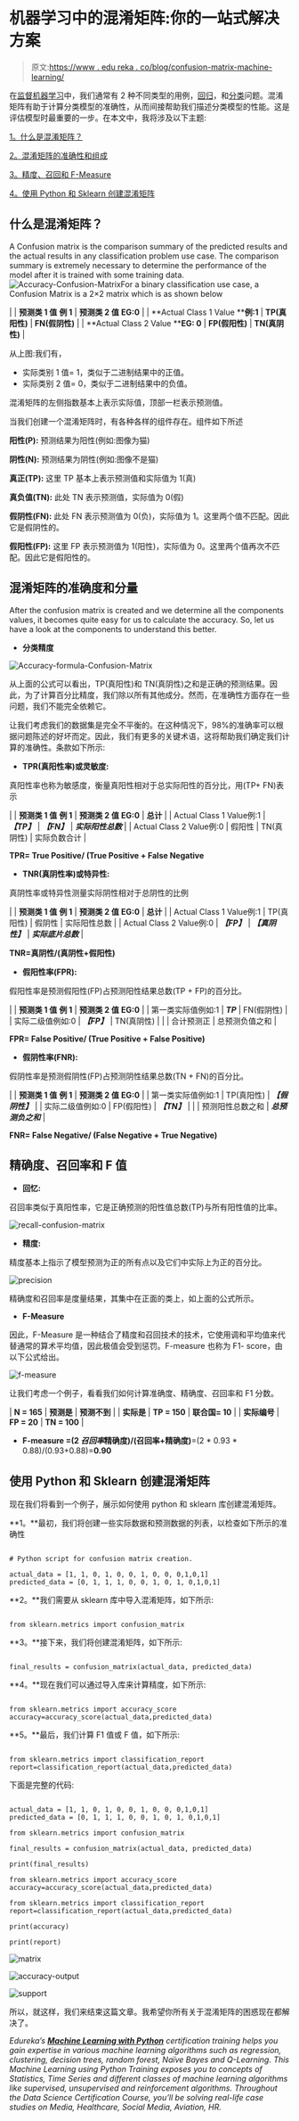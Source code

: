 # 机器学习中的混淆矩阵:你的一站式解决方案

> 原文:[https://www . edu reka . co/blog/confusion-matrix-machine-learning/](https://www.edureka.co/blog/confusion-matrix-machine-learning/)

在[监督机器学习](https://www.edureka.co/blog/introduction-to-supervised-learning/)中，我们通常有 2 种不同类型的用例，[回归](https://www.edureka.co/blog/linear-regression-in-python/)，和[分类](https://www.edureka.co/blog/classification-algorithms/)问题。混淆矩阵有助于计算分类模型的准确性，从而间接帮助我们描述分类模型的性能。这是评估模型时最重要的一步。在本文中，我将涉及以下主题:

[1。什么是混淆矩阵？](#confusion-matrix)

[2。混淆矩阵的准确性和组成](#components)

[3。精度、召回和 F-Measure](#f-measure)

[4。使用 Python 和 Sklearn 创建混淆矩阵](#demo)

## **什么是混淆矩阵？**

A Confusion matrix is the comparison summary of the predicted results and the actual results in any classification problem use case. The comparison summary is extremely necessary to determine the performance of the model after it is trained with some training data.![Accuracy-Confusion-Matrix](../Images/ebd9ecf422a513d77379efc9f3f95807.png)For a binary classification use case, a Confusion Matrix is a 2×2 matrix which is as shown below

|  | **预测类 1 值** **例 1** | **预测类 2 值** **EG:0** |
| **Actual Class 1 Value ****例:1** | **TP(真阳性)** | **FN(假阴性)** |
| **Actual Class 2 Value ****EG: 0** | **FP(假阳性)** | **TN(真阴性)** |

从上图:我们有，

*   实际类别 1 值= 1，类似于二进制结果中的正值。
*   实际类别 2 值= 0，类似于二进制结果中的负值。

混淆矩阵的左侧指数基本上表示实际值，顶部一栏表示预测值。

当我们创建一个混淆矩阵时，有各种各样的组件存在。组件如下所述

**阳性(P):** 预测结果为阳性(例如:图像为猫)

**阴性(N):** 预测结果为阴性(例如:图像不是猫)

**真正(TP):** 这里 TP 基本上表示预测值和实际值为 1(真)

**真负值(TN):** 此处 TN 表示预测值，实际值为 0(假)

**假阴性(FN):** 此处 FN 表示预测值为 0(负)，实际值为 1。这里两个值不匹配。因此它是假阴性的。

**假阳性(FP):** 这里 FP 表示预测值为 1(阳性)，实际值为 0。这里两个值再次不匹配。因此它是假阳性的。

## **混淆矩阵的准确度和分量**

After the confusion matrix is created and we determine all the components values, it becomes quite easy for us to calculate the accuracy. So, let us have a look at the components to understand this better.

*   **分类精度**

![Accuracy-formula-Confusion-Matrix](../Images/3455a32d00e544254144253e2688ad7e.png)

从上面的公式可以看出，TP(真阳性)和 TN(真阴性)之和是正确的预测结果。因此，为了计算百分比精度，我们除以所有其他成分。然而，在准确性方面存在一些问题，我们不能完全依赖它。

让我们考虑我们的数据集是完全不平衡的。在这种情况下，98%的准确率可以根据问题陈述的好坏而定。因此，我们有更多的关键术语，这将帮助我们确定我们计算的准确性。条款如下所示:

*   **TPR(真阳性率)或灵敏度:**

真阳性率也称为敏感度，衡量真阳性相对于总实际阳性的百分比，用(TP+ FN)表示

|  | **预测类 1 值** **例 1** | **预测类 2 值** **EG:0** | **总计** |
| Actual Class 1 Value例:1 | ***【TP】*** | ***【FN】*** | ***实际阳性总数*** |
| Actual Class 2 Value例:0 | 假阳性 | TN(真阴性) | 实际负数合计 |

**TPR= True Positive/ (True Positive + False Negative**

*   **TNR(真阴性率)或特异性:**

真阴性率或特异性测量实际阴性相对于总阴性的比例

|  | **预测类 1 值** **例 1** | **预测类 2 值** **EG:0** | **总计** |
| Actual Class 1 Value例:1 | TP(真阳性) | 假阴性 | 实际阳性总数 |
| Actual Class 2 Value例:0 | ***【FP】*** | ***【真阴性】*** | ***实际底片总数*** |

**TNR=真阴性/(真阴性+假阳性)**

*   **假阳性率(FPR):**

假阳性率是预测假阳性(FP)占预测阳性结果总数(TP + FP)的百分比。

|  | **预测类 1 值** **例 1** | **预测类 2 值** **EG:0** |
| 第一类实际值例如:1 | ***TP*** | FN(假阴性) |
| 实际二级值例如:0 | ***【FP】*** | TN(真阴性) |
|  | 合计预测正 | 总预测负值之和 |

**FPR= False Positive/ (True Positive + False Positive)**

*   **假阴性率(FNR):**

假阴性率是预测假阴性(FP)占预测阴性结果总数(TN + FN)的百分比。

|  | **预测类 1 值** **例 1** | **预测类 2 值** **EG:0** |
| 第一类实际值例如:1 | TP(真阳性) | ***【假阴性】*** |
| 实际二级值例如:0 | FP(假阳性) | ***【TN】*** |
|  | 预测阳性总数之和 | ***总预测负之和*** |

**FNR= False Negative/ (False Negative + True Negative)**

## 精确度、召回率和 F 值

*   **回忆:**

召回率类似于真阳性率，它是正确预测的阳性值总数(TP)与所有阳性值的比率。

![recall-confusion-matrix](../Images/7586f49790d21219be3db2db42fdbcbc.png)

*   **精度:**

精度基本上指示了模型预测为正的所有点以及它们中实际上为正的百分比。

![precision](../Images/c6f12c5201f6db5b5cda3e50f051c515.png)

精确度和召回率是度量结果，其集中在正面的类上，如上面的公式所示。

*   **F-Measure**

因此，F-Measure 是一种结合了精度和召回技术的技术，它使用调和平均值来代替通常的算术平均值，因此极值会受到惩罚。F-measure 也称为 F1- score，由以下公式给出。

![f-measure](../Images/2b26164d7cd0d54d13926fe21d50ceb0.png)

让我们考虑一个例子，看看我们如何计算准确度、精确度、召回率和 F1 分数。

| **N = 165** | **预测是** | **预测不到** |
| **实际是** | **TP = 150** | **联合国= 10** |
| **实际编号** | **FP = 20** | **TN = 100** |

*   **F-measure =(2 *召回率*精确度)/(召回率+精确度)**=(2 * 0.93 * 0.88)/(0.93+0.88)=**0.90**

## **使用 Python 和 Sklearn 创建混淆矩阵**

现在我们将看到一个例子，展示如何使用 python 和 sklearn 库创建混淆矩阵。

**1。**最初，我们将创建一些实际数据和预测数据的列表，以检查如下所示的准确性

```

# Python script for confusion matrix creation.

actual_data = [1, 1, 0, 1, 0, 0, 1, 0, 0, 0,1,0,1]
predicted_data = [0, 1, 1, 1, 0, 0, 1, 0, 1, 0,1,0,1]

```

**2。**我们需要从 sklearn 库中导入混淆矩阵，如下所示:

```

from sklearn.metrics import confusion_matrix

```

**3。**接下来，我们将创建混淆矩阵，如下所示:

```

final_results = confusion_matrix(actual_data, predicted_data)

```

**4。**现在我们可以通过导入库来计算精度，如下所示:

```

from sklearn.metrics import accuracy_score
accuracy=accuracy_score(actual_data,predicted_data)

```

**5。**最后，我们计算 F1 值或 F 值，如下所示:

```

from sklearn.metrics import classification_report
report=classification_report(actual_data,predicted_data)

```

下面是完整的代码:

```

actual_data = [1, 1, 0, 1, 0, 0, 1, 0, 0, 0,1,0,1]
predicted_data = [0, 1, 1, 1, 0, 0, 1, 0, 1, 0,1,0,1]

from sklearn.metrics import confusion_matrix

final_results = confusion_matrix(actual_data, predicted_data)

print(final_results)

from sklearn.metrics import accuracy_score
accuracy=accuracy_score(actual_data,predicted_data)

from sklearn.metrics import classification_report
report=classification_report(actual_data,predicted_data)

print(accuracy)

print(report)

```

![matrix](../Images/c1e74532375235af1d74f141fb507bf9.png)

![accuracy-output](../Images/200da81e7925deb281d63ff4302f0aec.png)

![support](../Images/8ad6af8cd5f4a665341e53fdf62ad59c.png)

所以，就这样，我们来结束这篇文章。我希望你所有关于混淆矩阵的困惑现在都解决了。

*Edureka’s [**Machine Learning with Python**](https://www.edureka.co/machine-learning-certification-training) certification training helps you gain expertise in various machine learning algorithms such as regression, clustering, decision trees, random forest, Naïve Bayes and Q-Learning. This Machine Learning using Python Training exposes you to concepts of Statistics, Time Series and different classes of machine learning algorithms like supervised, unsupervised and reinforcement algorithms. Throughout the Data Science Certification Course, you’ll be solving real-life case studies on Media, Healthcare, Social Media, Aviation, HR.*